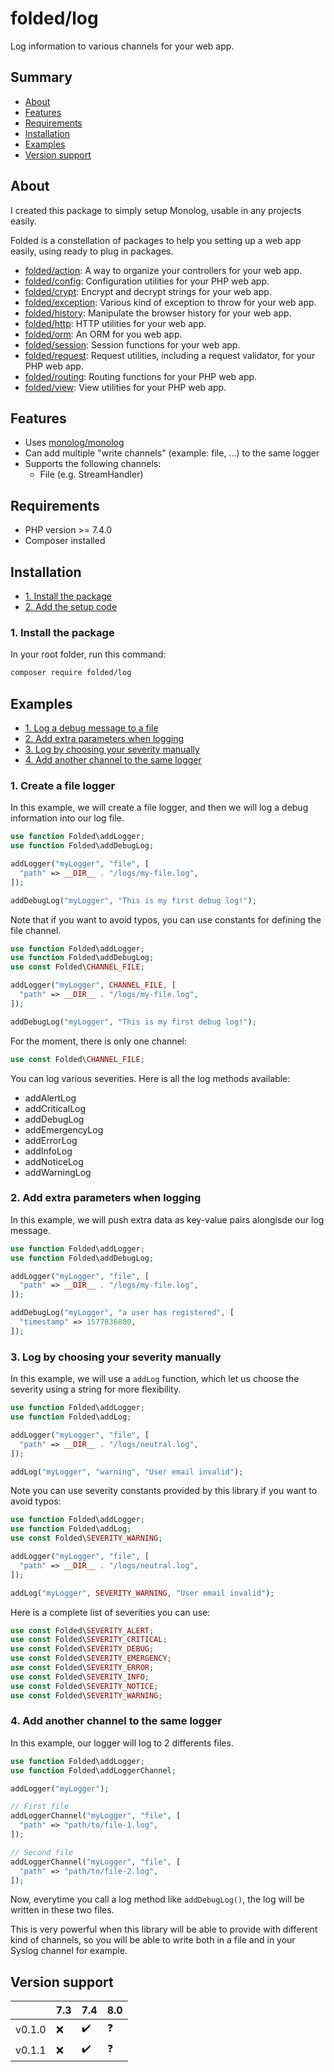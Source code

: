 # folded/log

Log information to various channels for your web app.

## Summary

- [About](#about)
- [Features](#features)
- [Requirements](#requirements)
- [Installation](#installation)
- [Examples](#examples)
- [Version support](#version-support)

## About

I created this package to simply setup Monolog, usable in any projects easily.

Folded is a constellation of packages to help you setting up a web app easily, using ready to plug in packages.

- [folded/action](https://github.com/folded-php/action): A way to organize your controllers for your web app.
- [folded/config](https://github.com/folded-php/config): Configuration utilities for your PHP web app.
- [folded/crypt](https://github.com/folded-php/crypt): Encrypt and decrypt strings for your web app.
- [folded/exception](https://github.com/folded-php/exception): Various kind of exception to throw for your web app.
- [folded/history](https://github.com/folded-php/history): Manipulate the browser history for your web app.
- [folded/http](https://github.com/folded-php/http): HTTP utilities for your web app.
- [folded/orm](https://github.com/folded-php/orm): An ORM for you web app.
- [folded/session](https://github.com/folded-php/session): Session functions for your web app.
- [folded/request](https://github.com/folded-php/request): Request utilities, including a request validator, for your PHP web app.
- [folded/routing](https://github.com/folded-php/routing): Routing functions for your PHP web app.
- [folded/view](https://github.com/folded-php/view): View utilities for your PHP web app.

## Features

- Uses [monolog/monolog](https://github.com/Seldaek/monolog)
- Can add multiple "write channels" (example: file, ...) to the same logger
- Supports the following channels:
  - File (e.g. StreamHandler)

## Requirements

- PHP version >= 7.4.0
- Composer installed

## Installation

- [1. Install the package](#1-install-the-package)
- [2. Add the setup code](#2-add-the-setup-code)

### 1. Install the package

In your root folder, run this command:

```bash
composer require folded/log
```

## Examples

- [1. Log a debug message to a file](#1-log-a-debug-message-to-a-file)
- [2. Add extra parameters when logging](#2-add-extra-parameters-when-logging)
- [3. Log by choosing your severity manually](#3-log-by-choosing-your-severity-manually)
- [4. Add another channel to the same logger](#4-add-another-channel-to-the-same-logger)

### 1. Create a file logger

In this example, we will create a file logger, and then we will log a debug information into our log file.

```php
use function Folded\addLogger;
use function Folded\addDebugLog;

addLogger("myLogger", "file", [
  "path" => __DIR__ . "/logs/my-file.log",
]);

addDebugLog("myLogger", "This is my first debug log!");
```

Note that if you want to avoid typos, you can use constants for defining the file channel.

```php
use function Folded\addLogger;
use function Folded\addDebugLog;
use const Folded\CHANNEL_FILE;

addLogger("myLogger", CHANNEL_FILE, [
  "path" => __DIR__ . "/logs/my-file.log",
]);

addDebugLog("myLogger", "This is my first debug log!");
```

For the moment, there is only one channel:

```php
use const Folded\CHANNEL_FILE;
```

You can log various severities. Here is all the log methods available:

- addAlertLog
- addCriticalLog
- addDebugLog
- addEmergencyLog
- addErrorLog
- addInfoLog
- addNoticeLog
- addWarningLog

### 2. Add extra parameters when logging

In this example, we will push extra data as key-value pairs alongisde our log message.

```php
use function Folded\addLogger;
use function Folded\addDebugLog;

addLogger("myLogger", "file", [
  "path" => __DIR__ . "/logs/my-file.log",
]);

addDebugLog("myLogger", "a user has registered", [
  "timestamp" => 1577836800,
]);
```

### 3. Log by choosing your severity manually

In this example, we will use a `addLog` function, which let us choose the severity using a string for more flexibility.

```php
use function Folded\addLogger;
use function Folded\addLog;

addLogger("myLogger", "file", [
  "path" => __DIR__ . "/logs/neutral.log",
]);

addLog("myLogger", "warning", "User email invalid");
```

Note you can use severity constants provided by this library if you want to avoid typos:

```php
use function Folded\addLogger;
use function Folded\addLog;
use const Folded\SEVERITY_WARNING;

addLogger("myLogger", "file", [
  "path" => __DIR__ . "/logs/neutral.log",
]);

addLog("myLogger", SEVERITY_WARNING, "User email invalid");
```

Here is a complete list of severities you can use:

```php
use const Folded\SEVERITY_ALERT;
use const Folded\SEVERITY_CRITICAL;
use const Folded\SEVERITY_DEBUG;
use const Folded\SEVERITY_EMERGENCY;
use const Folded\SEVERITY_ERROR;
use const Folded\SEVERITY_INFO;
use const Folded\SEVERITY_NOTICE;
use const Folded\SEVERITY_WARNING;
```

### 4. Add another channel to the same logger

In this example, our logger will log to 2 differents files.

```php
use function Folded\addLogger;
use function Folded\addLoggerChannel;

addLogger("myLogger");

// First file
addLoggerChannel("myLogger", "file", [
  "path" => "path/to/file-1.log",
]);

// Second file
addLoggerChannel("myLogger", "file", [
  "path" => "path/to/file-2.log",
]);
```

Now, everytime you call a log method like `addDebugLog()`, the log will be written in these two files.

This is very powerful when this library will be able to provide with different kind of channels, so you will be able to write both in a file and in your Syslog channel for example.

## Version support

|        | 7.3 | 7.4 | 8.0 |
| ------ | --- | --- | --- |
| v0.1.0 | ❌  | ✔️  | ❓  |
| v0.1.1 | ❌  | ✔️  | ❓  |
